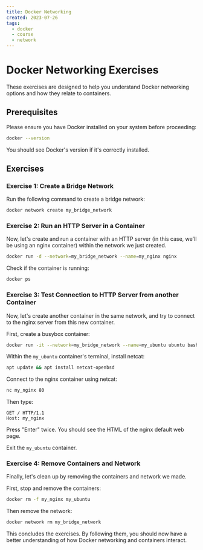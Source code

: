 ```yaml
---
title: Docker Networking
created: 2023-07-26
tags:
  - docker
  - course
  - network
---
```


# Docker Networking Exercises

These exercises are designed to help you understand Docker networking options and how they relate to containers. 

## Prerequisites
Please ensure you have Docker installed on your system before proceeding:

```bash
docker --version
```
You should see Docker's version if it's correctly installed. 

## Exercises

### Exercise 1: Create a Bridge Network

Run the following command to create a bridge network:

```bash
docker network create my_bridge_network
```

### Exercise 2: Run an HTTP Server in a Container

Now, let's create and run a container with an HTTP server (in this case, we'll be using an nginx container) within the network we just created. 

```bash
docker run -d --network=my_bridge_network --name=my_nginx nginx
```

Check if the container is running:

```bash
docker ps
```

### Exercise 3: Test Connection to HTTP Server from another Container

Now, let's create another container in the same network, and try to connect to the nginx server from this new container.

First, create a busybox container:

```bash
docker run -it --network=my_bridge_network --name=my_ubuntu ubuntu bash
```
Within the `my_ubuntu` container's terminal, install netcat:

```bash
apt update && apt install netcat-openbsd
```
Connect to the nginx container using netcat:

```bash
nc my_nginx 80
```
Then type:

```http_request
GET / HTTP/1.1
Host: my_nginx
```
Press "Enter" twice. You should see the HTML of the nginx default web page.

Exit the `my_ubuntu` container.

### Exercise 4: Remove Containers and Network 

Finally, let's clean up by removing the containers and network we made.

First, stop and remove the containers:

```bash
docker rm -f my_nginx my_ubuntu
```
Then remove the network:

```bash
docker network rm my_bridge_network
``` 

This concludes the exercises. By following them, you should now have a better understanding of how Docker networking and containers interact.